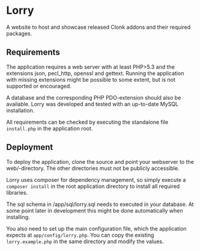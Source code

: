 Lorry
=====
A website to host and showcase released Clonk addons and their required packages.


Requirements
------------
The application requires a web server with at least PHP>5.3 and the extensions json, pecl_http, openssl and gettext. Running the application with missing extensions might be possible to some extent, but is not supported or encouraged.

A database and the corresponding PHP PDO-extension should also be available. Lorry was developed and tested with an up-to-date MySQL installation.

All requirements can be checked by executing the standalone file `install.php` in the application root.


Deployment
----------
To deploy the application, clone the source and point your webserver to the web/-directory. The other directories must not be publicly accessible.

Lorry uses composer for dependency management, so simply execute a `composer install` in the root application directory to install all required libraries.

The sql schema in /app/sql/lorry.sql needs to executed in your database. At some point later in development this might be done automatically when installing.

You also need to set up the main configuration file, which the application expects at `app/config/lorry.php`. You can copy the existing `lorry.example.php` in the same directory and modify the values.